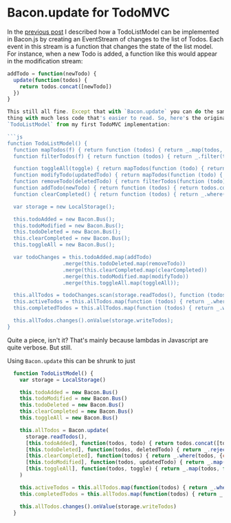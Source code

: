 # Bacon.update for TodoMVC

In the [previous
post](http://baconjs.blogspot.fi/2013/02/chicken-egg-and-baconjs.html) I described how a TodoListModel can be implemented in Bacon.js by creating an EventStream of changes to the list of Todos. Each event in this stream is a function that changes the state of the list model. For instance, when a new Todo is added, a function like this would appear in the modification stream:

```js
addTodo = function(newTodo) {
  update(function(todos) {
    return todos.concat([newTodo])
  })
}

This still all fine. Except that with `Bacon.update` you can do the same
thing with much less code that's easier to read. So, here's the original
`TodoListModel` from my first TodoMVC implementation:

```js
function TodoListModel() {
  function mapTodos(f) { return function (todos) { return _.map(todos, f); }; }
  function filterTodos(f) { return function (todos) { return _.filter(todos, f); }; }

  function toggleAll(toggle) { return mapTodos(function (todo) { return _.extend(_.clone(todo), { completed: toggle }); }); }
  function modifyTodo(updatedTodo) { return mapTodos(function (todo) { return todo.id === updatedTodo.id ? updatedTodo : todo; }); }
  function removeTodo(deletedTodo) { return filterTodos(function (todo) { return todo.id !== deletedTodo.id; }); }
  function addTodo(newTodo) { return function (todos) { return todos.concat([newTodo]); }; }
  function clearCompleted() { return function (todos) { return _.where(todos, {completed : false}); }; }

  var storage = new LocalStorage();

  this.todoAdded = new Bacon.Bus();
  this.todoModified = new Bacon.Bus();
  this.todoDeleted = new Bacon.Bus();
  this.clearCompleted = new Bacon.Bus();
  this.toggleAll = new Bacon.Bus();

  var todoChanges = this.todoAdded.map(addTodo)
                  .merge(this.todoDeleted.map(removeTodo))
                  .merge(this.clearCompleted.map(clearCompleted))
                  .merge(this.todoModified.map(modifyTodo))
                  .merge(this.toggleAll.map(toggleAll));

  this.allTodos = todoChanges.scan(storage.readTodos(), function (todos, f) { return f(todos); });
  this.activeTodos = this.allTodos.map(function (todos) { return _.where(todos, { completed: false}); });
  this.completedTodos = this.allTodos.map(function (todos) { return _.where(todos, { completed: true}); });

  this.allTodos.changes().onValue(storage.writeTodos);
}
```

Quite a piece, isn't it? That's mainly because lambdas in Javascript are quite verbose. But still.

Using `Bacon.update` this can be shrunk to just

```js
  function TodoListModel() {
    var storage = LocalStorage()

    this.todoAdded = new Bacon.Bus()
    this.todoModified = new Bacon.Bus()
    this.todoDeleted = new Bacon.Bus()
    this.clearCompleted = new Bacon.Bus()
    this.toggleAll = new Bacon.Bus()

    this.allTodos = Bacon.update(
      storage.readTodos(),
      [this.todoAdded], function(todos, todo) { return todos.concat([todo])},
      [this.todoDeleted], function(todos, deletedTodo) { return _.reject(todos, function(todo) { return todo.id === deletedTodo.id})},
      [this.clearCompleted], function(todos) { return _.where(todos, {completed : false})},
      [this.todoModified], function(todos, updatedTodo) { return _.map(todos, function(todo) { return todo.id === updatedTodo.id ? updatedTodo : todo }) },
      [this.toggleAll], function(todos, toggle) { return _.map(todos, function(todo) { return _.extend(_.clone(todo), { completed: toggle })})}
    )

    this.activeTodos = this.allTodos.map(function(todos) { return _.where(todos, { completed: false})})
    this.completedTodos = this.allTodos.map(function(todos) { return _.where(todos, { completed: true})})

    this.allTodos.changes().onValue(storage.writeTodos)
  }
```
